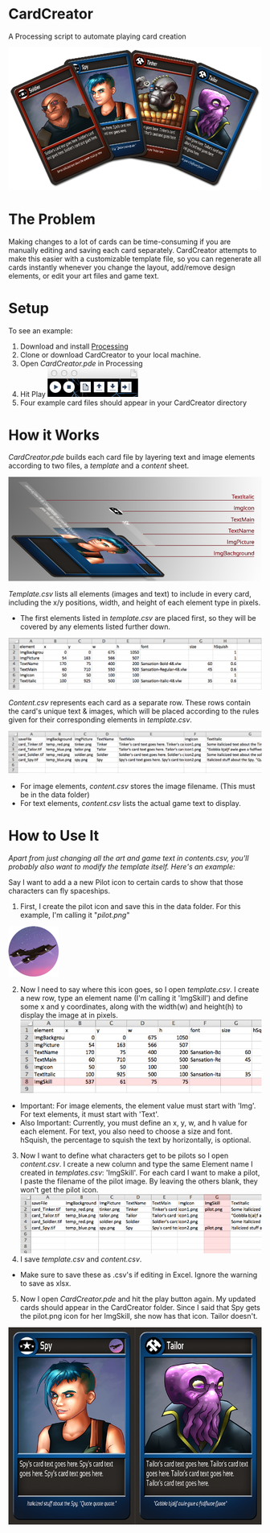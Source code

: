 CardCreator
===========

A Processing script to automate playing card creation

![Alt text](example_media/example.png)

The Problem
===========

Making changes to a lot of cards can be time-consuming if you are manually editing and saving each card separately. CardCreator attempts to make this easier with a customizable template file, so you can regenerate all cards instantly whenever you change the layout, add/remove design elements, or edit your art files and game text.

Setup
=====

To see an example:

1. Download and install [Processing](http://www.processing.org/)
2. Clone or download CardCreator to your local machine.
3. Open _CardCreator.pde_ in Processing
4. Hit Play ![Alt text](example_media/processing_play.png)
5. Four example card files should appear in your CardCreator directory

How it Works
============

_CardCreator.pde_ builds each card file by layering text and image elements according to two files, a _template_ and a _content_ sheet.

![Alt text](example_media/how_it_works.png)

_Template.csv_ lists all elements (images and text) to include in every card, including the x/y positions, width, and height of each element type in pixels.

 - The first elements listed in _template.csv_ are placed first, so they will be covered by any elements listed further down.
 
![Alt text](example_media/template_example.png "template.csv")

_Content.csv_ represents each card as a separate row. These rows contain the card's unique text & images, which will be placed according to the rules given for their corresponding elements in _template.csv_. 

![Alt text](example_media/content_example.png "content.csv")

- For image elements, _content.csv_ stores the image filename. (This must be in the data folder)
- For text elements, _content.csv_ lists the actual game text to display.

How to Use It
=============

_Apart from just changing all the art and game text in contents.csv, you'll probably also want to modify the template itself. Here's an example:_

Say I want to add a a new Pilot icon to certain cards to show that those characters can fly spaceships.

1. First, I create the pilot icon and save this in the data folder. For this example, I'm calling it "_pilot.png_"

 ![Alt text](example_media/pilot.png "pilot.png")

2. Now I need to say where this icon goes, so I open _template.csv_. I create a new row, type an element name (I'm calling it 'ImgSkill') and define some x and y coordinates, along with the width(w) and height(h) to display the image at in pixels.
  ![Alt text](example_media/template_add_example.png "template_add_example.png")
  - Important: For image elements, the element value must start with 'Img'. For text elements, it must start with 'Text'.
  - Also Important: Currently, you must define an x, y, w, and h value for each element. For text, you also need to choose a size and font. hSquish, the percentage to squish the text by horizontally, is optional.
3. Now I want to define what characters get to be pilots so I open _content.csv_. I create a new column and type the same Element name I created in _templates.csv_: 'ImgSkill'. For each card I want to make a pilot, I paste the filename of the pilot image. By leaving the others blank, they won't get the pilot icon.
  ![Alt text](example_media/content_add_example.png "content_add_example.png")
4. I save _template.csv_ and _content.csv_.
  - Make sure to save these as .csv's if editing in Excel. Ignore the warning to save as xlsx.
5. Now I open _CardCreator.pde_ and hit the play button again. My updated cards should appear in the CardCreator folder. Since I said that Spy gets the pilot.png icon for her ImgSkill, she now has that icon. Tailor doesn't.

  ![Alt text](example_media/cards_pilot_example.png "cards_pilot_example.png")
